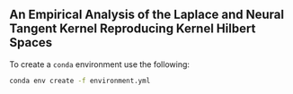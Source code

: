 ## An Empirical Analysis of the Laplace and Neural Tangent Kernel Reproducing Kernel Hilbert Spaces

To create a `conda` environment use the following:

```bash
conda env create -f environment.yml
```
